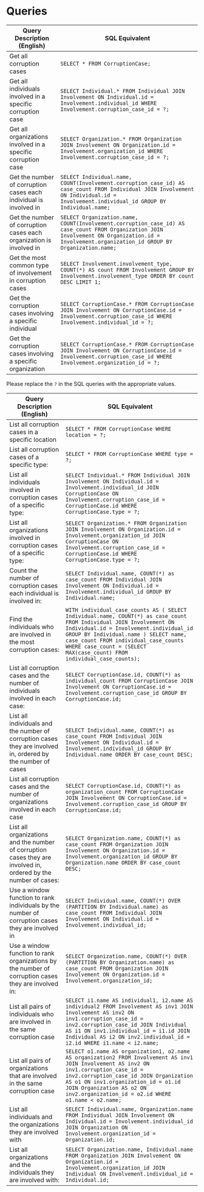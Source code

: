 # Queries

| Query Description (English) | SQL Equivalent |
| --------------------------- | -------------- |
| Get all corruption cases | `SELECT * FROM CorruptionCase;` |
| Get all individuals involved in a specific corruption case | `SELECT Individual.* FROM Individual JOIN Involvement ON Individual.id = Involvement.individual_id WHERE Involvement.corruption_case_id = ?;` |
| Get all organizations involved in a specific corruption case | `SELECT Organization.* FROM Organization JOIN Involvement ON Organization.id = Involvement.organization_id WHERE Involvement.corruption_case_id = ?;` |
| Get the number of corruption cases each individual is involved in | `SELECT Individual.name, COUNT(Involvement.corruption_case_id) AS case_count FROM Individual JOIN Involvement ON Individual.id = Involvement.individual_id GROUP BY Individual.name;` |
| Get the number of corruption cases each organization is involved in | `SELECT Organization.name, COUNT(Involvement.corruption_case_id) AS case_count FROM Organization JOIN Involvement ON Organization.id = Involvement.organization_id GROUP BY Organization.name;` |
| Get the most common type of involvement in corruption cases | `SELECT Involvement.involvement_type, COUNT(*) AS count FROM Involvement GROUP BY Involvement.involvement_type ORDER BY count DESC LIMIT 1;` |
| Get the corruption cases involving a specific individual | `SELECT CorruptionCase.* FROM CorruptionCase JOIN Involvement ON CorruptionCase.id = Involvement.corruption_case_id WHERE Involvement.individual_id = ?;` |
| Get the corruption cases involving a specific organization | `SELECT CorruptionCase.* FROM CorruptionCase JOIN Involvement ON CorruptionCase.id = Involvement.corruption_case_id WHERE Involvement.organization_id = ?;` |

Please replace the `?` in the SQL queries with the appropriate values.

| Query Description (English) | SQL Equivalent |
| --------------------------- | -------------- |
| List all corruption cases in a specific location | `SELECT * FROM CorruptionCase WHERE location = ?;` |
| List all corruption cases of a specific type: | `SELECT * FROM CorruptionCase WHERE type = ?;` |
| List all individuals involved in corruption cases of a specific type: | `SELECT Individual.* FROM Individual JOIN Involvement ON Individual.id = Involvement.individual_id JOIN CorruptionCase ON Involvement.corruption_case_id = CorruptionCase.id WHERE CorruptionCase.type = ?;` |
| List all organizations involved in corruption cases of a specific type: | `SELECT Organization.* FROM Organization JOIN Involvement ON Organization.id = Involvement.organization_id JOIN CorruptionCase ON Involvement.corruption_case_id = CorruptionCase.id WHERE CorruptionCase.type = ?;` |
| Count the number of corruption cases each individual is involved in: | `SELECT Individual.name, COUNT(*) as case_count FROM Individual JOIN Involvement ON Individual.id = Involvement.individual_id GROUP BY Individual.name;` |
| Find the individuals who are involved in the most corruption cases: | `WITH individual_case_counts AS ( SELECT Individual.name, COUNT(*) as case_count FROM Individual JOIN Involvement ON Individual.id = Involvement.individual_id GROUP BY Individual.name ) SELECT name, case_count FROM individual_case_counts WHERE case_count = (SELECT  MAX(case_count) FROM individual_case_counts);` |
| List all corruption cases and the number of individuals involved in each case: | `SELECT CorruptionCase.id, COUNT(*) as individual_count FROM CorruptionCase JOIN Involvement ON CorruptionCase.id = Involvement.corruption_case_id GROUP BY CorruptionCase.id;` |
| List all individuals and the number of corruption cases they are involved in, ordered by the number of cases | `SELECT Individual.name, COUNT(*) as case_count FROM Individual JOIN Involvement ON Individual.id = Involvement.individual_id GROUP BY Individual.name ORDER BY case_count DESC;` |
| List all corruption cases and the number of organizations involved in each case | `SELECT CorruptionCase.id, COUNT(*) as organization_count FROM CorruptionCase JOIN Involvement ON CorruptionCase.id = Involvement.corruption_case_id GROUP BY CorruptionCase.id;` |
| List all organizations and the number of corruption cases they are involved in, ordered by the number of cases: | `SELECT Organization.name, COUNT(*) as case_count FROM Organization JOIN Involvement ON Organization.id = Involvement.organization_id GROUP BY Organization.name ORDER BY case_count DESC;` |
| Use a window function to rank individuals by the number of corruption cases they are involved in | `SELECT Individual.name, COUNT(*) OVER (PARTITION BY Individual.name) as case_count FROM Individual JOIN Involvement ON Individual.id = Involvement.individual_id;` |
| Use a window function to rank organizations by the number of corruption cases they are involved in: | `SELECT Organization.name, COUNT(*) OVER (PARTITION BY Organization.name) as case_count FROM Organization JOIN Involvement ON Organization.id = Involvement.organization_id;` |
| List all pairs of individuals who are involved in the same corruption case | `SELECT i1.name AS individual1, i2.name AS individual2 FROM Involvement AS inv1 JOIN Involvement AS inv2 ON inv1.corruption_case_id = inv2.corruption_case_id JOIN Individual AS i1 ON inv1.individual_id = i1.id JOIN Individual AS i2 ON inv2.individual_id = i2.id WHERE i1.name < i2.name;` |
| List all pairs of organizations that are involved in the same corruption case | `SELECT o1.name AS organization1, o2.name AS organization2 FROM Involvement AS inv1 JOIN Involvement AS inv2 ON inv1.corruption_case_id = inv2.corruption_case_id JOIN Organization AS o1 ON inv1.organization_id = o1.id JOIN Organization AS o2 ON inv2.organization_id = o2.id WHERE o1.name < o2.name;` |
| List all individuals and the organizations they are involved with | `SELECT Individual.name, Organization.name FROM Individual JOIN Involvement ON Individual.id = Involvement.individual_id JOIN Organization ON Involvement.organization_id = Organization.id;` |
| List all organizations and the individuals they are involved with: | `SELECT Organization.name, Individual.name FROM Organization JOIN Involvement ON Organization.id = Involvement.organization_id JOIN Individual ON Involvement.individual_id = Individual.id;` |


